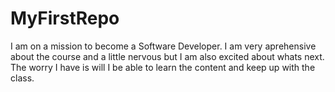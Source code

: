 # MyFirstRepo

I am on a mission to become a Software Developer. 
I am very aprehensive about the course and a little nervous but I am also excited about whats next.  
The worry I have is will I be able to learn the content and keep up with the class.  
